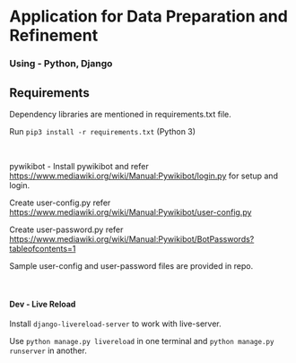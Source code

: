 # Application for Data Preparation and Refinement
### Using - Python, Django

## Requirements
Dependency libraries are mentioned in requirements.txt file.
<p>Run <code>pip3 install -r requirements.txt</code> (Python 3)</p>
<br/>
<p>pywikibot - Install pywikibot and refer <a href="https://www.mediawiki.org/wiki/Manual:Pywikibot/login.py">https://www.mediawiki.org/wiki/Manual:Pywikibot/login.py</a> for setup and login.</p>
<p>Create user-config.py refer <a href="https://www.mediawiki.org/wiki/Manual:Pywikibot/user-config.py">https://www.mediawiki.org/wiki/Manual:Pywikibot/user-config.py</a></p>
<p> Create user-password.py refer <a href="https://www.mediawiki.org/wiki/Manual:Pywikibot/BotPasswords?tableofcontents=1">https://www.mediawiki.org/wiki/Manual:Pywikibot/BotPasswords?tableofcontents=1</a></p>
<p>Sample user-config and user-password files are provided in repo.</p>
<br/>



<h4>Dev - Live Reload</h4>
<p>Install <code>django-livereload-server</code> to work with live-server.</p>
<p>Use <code>python manage.py livereload</code> in one terminal and <code>python manage.py runserver</code> in another.</p>